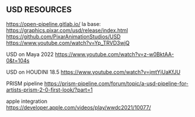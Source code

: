 ## USD RESOURCES
https://open-pipeline.gitlab.io/
la base:
https://graphics.pixar.com/usd/release/index.html
https://github.com/PixarAnimationStudios/USD
https://www.youtube.com/watch?v=Yp_TRVD3wjQ

USD on Maya 2022
https://www.youtube.com/watch?v=z-w0BktAA-0&t=104s

USD on HOUDINI 18.5
https://www.youtube.com/watch?v=jmtYjUaKfJU

PRISM pipeline
https://prism-pipeline.com/forum/topic/a-usd-pipeline-for-artists-prism-2-0-first-look/?part=1

apple integration
https://developer.apple.com/videos/play/wwdc2021/10077/
